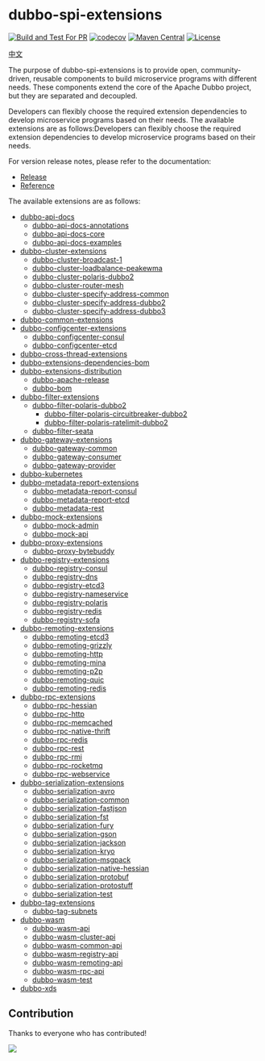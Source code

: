 # dubbo-spi-extensions
[![Build and Test For PR](https://github.com/apache/dubbo-spi-extensions/actions/workflows/build-and-test-pr.yml/badge.svg)](https://github.com/apache/dubbo-spi-extensions/actions/workflows/build-and-test-pr.yml)
[![codecov](https://codecov.io/gh/apache/dubbo-spi-extensions/branch/master/graph/badge.svg)](https://codecov.io/gh/apache/dubbo-spi-extensions)
[![Maven Central](https://img.shields.io/maven-central/v/org.apache.dubbo.extensions/extensions-parent.svg)](https://search.maven.org/search?q=g:org.apache.dubbo.extensions)
[![License](https://img.shields.io/github/license/apache/dubbo.svg)](https://www.apache.org/licenses/LICENSE-2.0)

[中文](./README_CN.md)

The purpose of dubbo-spi-extensions is to provide open, community-driven, reusable components to build microservice programs with different needs. These components extend the core of the Apache Dubbo project, but they are separated and decoupled.

Developers can flexibly choose the required extension dependencies to develop microservice programs based on their needs. The available extensions are as follows:Developers can flexibly choose the required extension dependencies to develop microservice programs based on their needs. 

For version release notes, please refer to the documentation:
- [Release](https://cn.dubbo.apache.org/zh-cn/download/spi-extensions/)
- [Reference](https://cn.dubbo.apache.org/zh-cn/overview/mannual/java-sdk/reference-manual/spi/overview/)

The available extensions are as follows:

- [dubbo-api-docs](dubbo-api-docs)
  - [dubbo-api-docs-annotations](dubbo-api-docs/dubbo-api-docs-annotations)
  - [dubbo-api-docs-core](dubbo-api-docs/dubbo-api-docs-core)
  - [dubbo-api-docs-examples](dubbo-api-docs/dubbo-api-docs-examples)
- [dubbo-cluster-extensions](dubbo-cluster-extensions)
  - [dubbo-cluster-broadcast-1](dubbo-cluster-extensions/dubbo-cluster-broadcast-1)
  - [dubbo-cluster-loadbalance-peakewma](dubbo-cluster-extensions/dubbo-cluster-loadbalance-peakewma)
  - [dubbo-cluster-polaris-dubbo2](dubbo-cluster-extensions/dubbo-cluster-polaris-dubbo2)
  - [dubbo-cluster-router-mesh](dubbo-cluster-extensions/dubbo-cluster-router-mesh)
  - [dubbo-cluster-specify-address-common](dubbo-cluster-extensions/dubbo-cluster-specify-address-common)
  - [dubbo-cluster-specify-address-dubbo2](dubbo-cluster-extensions/dubbo-cluster-specify-address-dubbo2)
  - [dubbo-cluster-specify-address-dubbo3](dubbo-cluster-extensions/dubbo-cluster-specify-address-dubbo3)
- [dubbo-common-extensions](dubbo-common-extensions)
- [dubbo-configcenter-extensions](dubbo-configcenter-extensions)
  - [dubbo-configcenter-consul](dubbo-configcenter-extensions/dubbo-configcenter-consul)
  - [dubbo-configcenter-etcd](dubbo-configcenter-extensions/dubbo-configcenter-etcd)
- [dubbo-cross-thread-extensions](dubbo-cross-thread-extensions)
- [dubbo-extensions-dependencies-bom](dubbo-extensions-dependencies-bom)
- [dubbo-extensions-distribution](dubbo-extensions-distribution)
  - [dubbo-apache-release](dubbo-extensions-distribution/dubbo-apache-release)
  - [dubbo-bom](dubbo-extensions-distribution/dubbo-bom)
- [dubbo-filter-extensions](dubbo-filter-extensions)
  - [dubbo-filter-polaris-dubbo2](dubbo-filter-extensions/dubbo-filter-polaris-dubbo2)
    - [dubbo-filter-polaris-circuitbreaker-dubbo2](dubbo-filter-extensions/dubbo-filter-polaris-dubbo2/dubbo-filter-polaris-circuitbreaker-dubbo2)
    - [dubbo-filter-polaris-ratelimit-dubbo2](dubbo-filter-extensions/dubbo-filter-polaris-dubbo2/dubbo-filter-polaris-ratelimit-dubbo2)
  - [dubbo-filter-seata](dubbo-filter-extensions/dubbo-filter-seata)
- [dubbo-gateway-extensions](dubbo-gateway-extensions)
  - [dubbo-gateway-common](dubbo-gateway-extensions/dubbo-gateway-common)
  - [dubbo-gateway-consumer](dubbo-gateway-extensions/dubbo-gateway-consumer)
  - [dubbo-gateway-provider](dubbo-gateway-extensions/dubbo-gateway-provider)
- [dubbo-kubernetes](dubbo-kubernetes)
- [dubbo-metadata-report-extensions](dubbo-metadata-report-extensions)
  - [dubbo-metadata-report-consul](dubbo-metadata-report-extensions/dubbo-metadata-report-consul)
  - [dubbo-metadata-report-etcd](dubbo-metadata-report-extensions/dubbo-metadata-report-etcd)
  - [dubbo-metadata-rest](dubbo-metadata-report-extensions/dubbo-metadata-rest)
- [dubbo-mock-extensions](dubbo-mock-extensions)
  - [dubbo-mock-admin](dubbo-mock-extensions/dubbo-mock-admin)
  - [dubbo-mock-api](dubbo-mock-extensions/dubbo-mock-api)
- [dubbo-proxy-extensions](dubbo-proxy-extensions)
  - [dubbo-proxy-bytebuddy](dubbo-proxy-extensions/dubbo-proxy-bytebuddy)
- [dubbo-registry-extensions](dubbo-registry-extensions)
  - [dubbo-registry-consul](dubbo-registry-extensions/dubbo-registry-consul)
  - [dubbo-registry-dns](dubbo-registry-extensions/dubbo-registry-dns)
  - [dubbo-registry-etcd3](dubbo-registry-extensions/dubbo-registry-etcd3)
  - [dubbo-registry-nameservice](dubbo-registry-extensions/dubbo-registry-nameservice)
  - [dubbo-registry-polaris](dubbo-registry-extensions/dubbo-registry-polaris)
  - [dubbo-registry-redis](dubbo-registry-extensions/dubbo-registry-redis)
  - [dubbo-registry-sofa](dubbo-registry-extensions/dubbo-registry-sofa)
- [dubbo-remoting-extensions](dubbo-remoting-extensions)
  - [dubbo-remoting-etcd3](dubbo-remoting-extensions/dubbo-remoting-etcd3)
  - [dubbo-remoting-grizzly](dubbo-remoting-extensions/dubbo-remoting-grizzly)
  - [dubbo-remoting-http](dubbo-remoting-extensions/dubbo-remoting-http)
  - [dubbo-remoting-mina](dubbo-remoting-extensions/dubbo-remoting-mina)
  - [dubbo-remoting-p2p](dubbo-remoting-extensions/dubbo-remoting-p2p)
  - [dubbo-remoting-quic](dubbo-remoting-extensions/dubbo-remoting-quic)
  - [dubbo-remoting-redis](dubbo-remoting-extensions/dubbo-remoting-redis)
- [dubbo-rpc-extensions](dubbo-rpc-extensions)
  - [dubbo-rpc-hessian](dubbo-rpc-extensions/dubbo-rpc-hessian)
  - [dubbo-rpc-http](dubbo-rpc-extensions/dubbo-rpc-http)
  - [dubbo-rpc-memcached](dubbo-rpc-extensions/dubbo-rpc-memcached)
  - [dubbo-rpc-native-thrift](dubbo-rpc-extensions/dubbo-rpc-native-thrift)
  - [dubbo-rpc-redis](dubbo-rpc-extensions/dubbo-rpc-redis)
  - [dubbo-rpc-rest](dubbo-rpc-extensions/dubbo-rpc-rest)
  - [dubbo-rpc-rmi](dubbo-rpc-extensions/dubbo-rpc-rmi)
  - [dubbo-rpc-rocketmq](dubbo-rpc-extensions/dubbo-rpc-rocketmq)
  - [dubbo-rpc-webservice](dubbo-rpc-extensions/dubbo-rpc-webservice)
- [dubbo-serialization-extensions](dubbo-serialization-extensions)
  - [dubbo-serialization-avro](dubbo-serialization-extensions/dubbo-serialization-avro)
  - [dubbo-serialization-common](dubbo-serialization-extensions/dubbo-serialization-common)
  - [dubbo-serialization-fastjson](dubbo-serialization-extensions/dubbo-serialization-fastjson)
  - [dubbo-serialization-fst](dubbo-serialization-extensions/dubbo-serialization-fst)
  - [dubbo-serialization-fury](dubbo-serialization-extensions/dubbo-serialization-fury)
  - [dubbo-serialization-gson](dubbo-serialization-extensions/dubbo-serialization-gson)
  - [dubbo-serialization-jackson](dubbo-serialization-extensions/dubbo-serialization-jackson)
  - [dubbo-serialization-kryo](dubbo-serialization-extensions/dubbo-serialization-kryo)
  - [dubbo-serialization-msgpack](dubbo-serialization-extensions/dubbo-serialization-msgpack)
  - [dubbo-serialization-native-hessian](dubbo-serialization-extensions/dubbo-serialization-native-hessian)
  - [dubbo-serialization-protobuf](dubbo-serialization-extensions/dubbo-serialization-protobuf)
  - [dubbo-serialization-protostuff](dubbo-serialization-extensions/dubbo-serialization-protostuff)
  - [dubbo-serialization-test](dubbo-serialization-extensions/dubbo-serialization-test)
- [dubbo-tag-extensions](dubbo-tag-extensions)
  - [dubbo-tag-subnets](dubbo-tag-extensions/dubbo-tag-subnets)
- [dubbo-wasm](dubbo-wasm)
  - [dubbo-wasm-api](dubbo-wasm/dubbo-wasm-api)
  - [dubbo-wasm-cluster-api](dubbo-wasm/dubbo-wasm-cluster-api)
  - [dubbo-wasm-common-api](dubbo-wasm/dubbo-wasm-common-api)
  - [dubbo-wasm-registry-api](dubbo-wasm/dubbo-wasm-registry-api)
  - [dubbo-wasm-remoting-api](dubbo-wasm/dubbo-wasm-remoting-api)
  - [dubbo-wasm-rpc-api](dubbo-wasm/dubbo-wasm-rpc-api)
  - [dubbo-wasm-test](dubbo-wasm/dubbo-wasm-test)
- [dubbo-xds](dubbo-xds)

## Contribution


Thanks to everyone who has contributed!


<a href="https://github.com/apache/dubbo-spi-extensions/graphs/contributors">
  <img src="https://contributors-img.web.app/image?repo=apache/dubbo-spi-extensions" />
</a>


